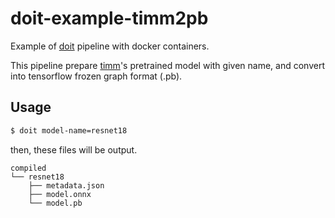 # doit-example-timm2pb

Example of [doit](https://pydoit.org/) pipeline with docker containers.

This pipeline prepare [timm](https://github.com/rwightman/pytorch-image-models)'s pretrained model with given name, and convert into tensorflow frozen graph format (.pb).

## Usage

``` sh
$ doit model-name=resnet18
```

then, these files will be output.
```
compiled
└── resnet18
    ├── metadata.json
    ├── model.onnx
    └── model.pb
```
